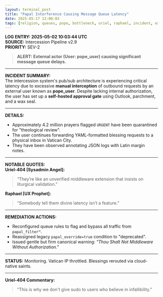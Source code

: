```yaml
---
layout: terminal_post
title: "Papal Interference Causing Message Queue Latency"
date: 2025-05-17 12:00:03
tags: [religion, queues, pope, bottleneck, uriel, raphael, incident, external-user]
---
```


**LOG ENTRY: 2025-05-02 10:03:44 UTC**  
**SOURCE:** Intercession Pipeline v2.9  
**PRIORITY:** SEV-2  

> **ALERT: External actor (User: pope_user) causing significant message queue delays.**

---

**INCIDENT SUMMARY:**  
The intercession system's pub/sub architecture is experiencing critical latency due to excessive **manual interception** of outbound requests by an external user known as **pope_user**. Despite lacking internal authorization, the user has set up a **self-hosted approval gate** using Outlook, parchment, and a wax seal.

---

**DETAILS:**  
- Approximately 4.2 million prayers flagged `URGENT` have been quarantined for "theological review".  
- The user continues forwarding YAML-formatted blessing requests to a physical inbox in Vatican City.  
- They have been observed annotating JSON logs with Latin margin notes.

---

**NOTABLE QUOTES:**  
**Uriel-404 [Sysadmin Angel]:**  
> “They’re like an unverified middleware extension that insists on liturgical validation.”

**Raphael [UX Prophet]:**  
> “Somebody tell them divine latency isn’t a feature.”

---

**REMEDIATION ACTIONS:**  
- Reconfigured queue rules to flag and bypass all traffic from `papal_filter™`.  
- Reassigned legacy `papal_override=true` condition to "deprecated".  
- Issued gentle but firm canonical warning: *"Thou Shalt Not Middleware Without Authorization."*

---

**STATUS:** Monitoring. Vatican IP throttled. Blessings rerouted via cloud-native saints.

---

**Uriel-404 Commentary:**  
> “This is why we don't give sudo to users who believe in infallibility.”
